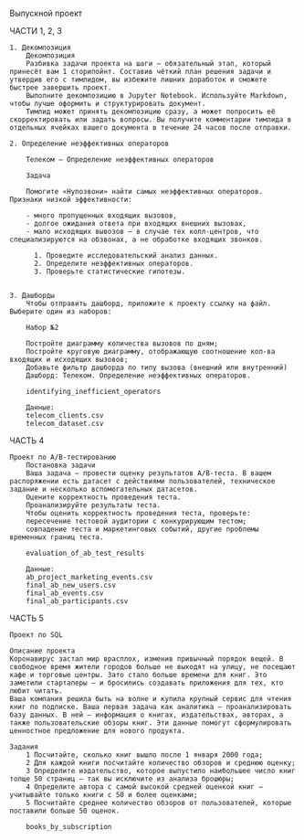 Выпускной проект

ЧАСТИ 1, 2, 3 
    
    1. Декомпозиция 
        Декомпозиция
        Разбивка задачи проекта на шаги — обязательный этап, который принесёт вам 1 сторипойнт. Составив чёткий план решения задачи и утвердив его с тимлидом, вы избежите лишних доработок и сможете быстрее завершить проект.
        Выполните декомпозицию в Jupyter Notebook. Используйте Markdown, чтобы лучше оформить и структурировать документ.
        Тимлид может принять декомпозицию сразу, а может попросить её скорректировать или задать вопросы. Вы получите комментарии тимлида в отдельных ячейках вашего документа в течение 24 часов после отправки.

    2. Определение неэффективных операторов

        Телеком — Определение неэффективных операторов
    
        Задача
    
        Помогите «Нупозвони» найти самых неэффективных операторов. Признаки низкой эффективности:
    
        - много пропущенных входящих вызовов,
        - долгое ожидания ответа при входящих внешних вызовах,
        - мало исходящих вывозов — в случае тех колл-центров, что специализируются на обзвонах, а не обработке входящих звонков.
    
          1. Проведите исследовательский анализ данных.
          2. Определите неэффективных операторов.
          3. Проверьте статистические гипотезы.


    3. Дашборды
        Чтобы отправить дашборд, приложите к проекту ссылку на файл. Выберите один из наборов:
        
        Набор №2
        
        Постройте диаграмму количества вызовов по дням;
        Постройте круговую диаграмму, отображающую соотношение кол-ва входящих и исходящих вызовов;
        Добавьте фильтр дашборда по типу вызова (внешний или внутренний)
        Дашборд: Телеком. Определение неэффективных операторов.
        
        identifying_inefficient_operators

        Данные:
        telecom_clients.csv   
        telecom_dataset.csv



ЧАСТЬ 4

    Проект по А/B-тестированию
        Постановка задачи
        Ваша задача — провести оценку результатов A/B-теста. В вашем распоряжении есть датасет с действиями пользователей, техническое задание и несколько вспомогательных датасетов.
        Оцените корректность проведения теста.
        Проанализируйте результаты теста.
        Чтобы оценить корректность проведения теста, проверьте:
        пересечение тестовой аудитории с конкурирующим тестом;
        совпадение теста и маркетинговых событий, другие проблемы временных границ теста.
        
        evaluation_of_ab_test_results

        Данные:
        ab_project_marketing_events.csv
        final_ab_new_users.csv
        final_ab_events.csv
        final_ab_participants.csv

ЧАСТЬ 5

    Проект по SQL

    Описание проекта
    Коронавирус застал мир врасплох, изменив привычный порядок вещей. В свободное время жители городов больше не выходят на улицу, не посещают кафе и торговые центры. Зато стало больше времени для книг. Это заметили стартаперы — и бросились создавать приложения для тех, кто любит читать.
    Ваша компания решила быть на волне и купила крупный сервис для чтения книг по подписке. Ваша первая задача как аналитика — проанализировать базу данных. В ней — информация о книгах, издательствах, авторах, а также пользовательские обзоры книг. Эти данные помогут сформулировать ценностное предложение для нового продукта.

    Задания
        1 Посчитайте, сколько книг вышло после 1 января 2000 года;
        2 Для каждой книги посчитайте количество обзоров и среднюю оценку;
        3 Определите издательство, которое выпустило наибольшее число книг толще 50 страниц — так вы исключите из анализа брошюры;
        4 Определите автора с самой высокой средней оценкой книг — учитывайте только книги с 50 и более оценками;
        5 Посчитайте среднее количество обзоров от пользователей, которые поставили больше 50 оценок.

        books_by_subscription